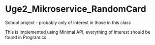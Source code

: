 # Uge2_Mikroservice_RandomCard
School project - probably only of interest in those in this class

This is implemented using Minimal API, everything of interest should be found in Program.cs
